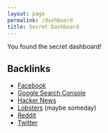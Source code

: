 ```yaml
---
layout: page
permalink: /dashboard
title: Secret Dashboard
---
```


You found the secret dashboard!

## Backlinks

- [Facebook](https://www.facebook.com/search/posts?q=codetinkerer.com)
- [Google Search Console](https://search.google.com/search-console/links?resource_id=sc-domain%3Acodetinkerer.com)
- [Hacker News](https://hn.algolia.com/?q=codetinkerer.com)
- [Lobsters](https://lobste.rs/search?q=domain%3Acodetinkerer.com&what=stories&order=newest) (maybe someday)
- [Reddit](https://www.reddit.com/domain/codetinkerer.com/new/)
- [Twitter](https://twitter.com/search?q=codetinkerer.com&src=typed_query&f=live)
